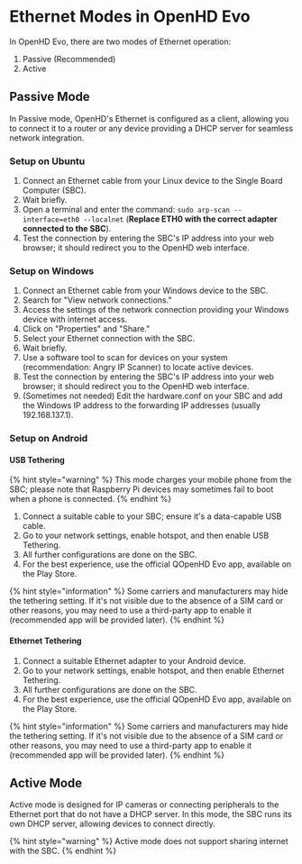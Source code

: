 # Ethernet Modes in OpenHD Evo

In OpenHD Evo, there are two modes of Ethernet operation:

1. Passive (Recommended)
2. Active

## Passive Mode

In Passive mode, OpenHD's Ethernet is configured as a client, allowing you to connect it to a router or any device providing a DHCP server for seamless network integration.

### Setup on Ubuntu

1. Connect an Ethernet cable from your Linux device to the Single Board Computer (SBC).
2. Wait briefly.
3. Open a terminal and enter the command: `sudo arp-scan --interface=eth0 --localnet` (**Replace ETH0 with the correct adapter connected to the SBC**).
4. Test the connection by entering the SBC's IP address into your web browser; it should redirect you to the OpenHD web interface.

### Setup on Windows

1. Connect an Ethernet cable from your Windows device to the SBC.
2. Search for "View network connections."
3. Access the settings of the network connection providing your Windows device with internet access.
4. Click on "Properties" and "Share."
5. Select your Ethernet connection with the SBC.
6. Wait briefly.
7. Use a software tool to scan for devices on your system (recommendation: Angry IP Scanner) to locate active devices.
8. Test the connection by entering the SBC's IP address into your web browser; it should redirect you to the OpenHD web interface.
9. (Sometimes not needed) Edit the hardware.conf on your SBC and add the Windows IP address to the forwarding IP addresses (usually 192.168.137.1).

### Setup on Android

#### USB Tethering

{% hint style="warning" %}
This mode charges your mobile phone from the SBC; please note that Raspberry Pi devices may sometimes fail to boot when a phone is connected.
{% endhint %}

1. Connect a suitable cable to your SBC; ensure it's a data-capable USB cable.
2. Go to your network settings, enable hotspot, and then enable USB Tethering.
3. All further configurations are done on the SBC.
4. For the best experience, use the official QOpenHD Evo app, available on the Play Store.

{% hint style="information" %}
Some carriers and manufacturers may hide the tethering setting. If it's not visible due to the absence of a SIM card or other reasons, you may need to use a third-party app to enable it (recommended app will be provided later).
{% endhint %}

#### Ethernet Tethering

1. Connect a suitable Ethernet adapter to your Android device.
2. Go to your network settings, enable hotspot, and then enable Ethernet Tethering.
3. All further configurations are done on the SBC.
4. For the best experience, use the official QOpenHD Evo app, available on the Play Store.

{% hint style="information" %}
Some carriers and manufacturers may hide the tethering setting. If it's not visible due to the absence of a SIM card or other reasons, you may need to use a third-party app to enable it (recommended app will be provided later).
{% endhint %}

## Active Mode

Active mode is designed for IP cameras or connecting peripherals to the Ethernet port that do not have a DHCP server. In this mode, the SBC runs its own DHCP server, allowing devices to connect directly.

{% hint style="warning" %}
Active mode does not support sharing internet with the SBC.
{% endhint %}

